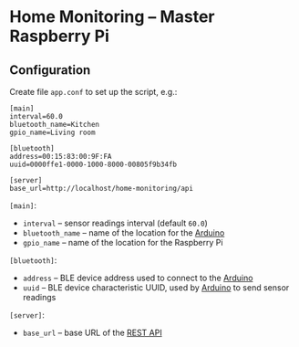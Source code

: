 # Home Monitoring – Master Raspberry Pi

## Configuration

Create file `app.conf` to set up the script, e.g.:

```properties
[main]
interval=60.0
bluetooth_name=Kitchen
gpio_name=Living room

[bluetooth]
address=00:15:83:00:9F:FA
uuid=0000ffe1-0000-1000-8000-00805f9b34fb

[server]
base_url=http://localhost/home-monitoring/api
```

`[main]`:
* `interval` – sensor readings interval (default `60.0`)
* `bluetooth_name` – name of the location for the [Arduino](/sczerwinski/home-monitoring-slave)
* `gpio_name` – name of the location for the Raspberry Pi

`[bluetooth]`:
* `address` – BLE device address used to connect to the [Arduino](/sczerwinski/home-monitoring-slave)
* `uuid` – BLE device characteristic UUID, used by [Arduino](/sczerwinski/home-monitoring-slave) to send sensor readings

`[server]`:
* `base_url` – base URL of the [REST API](/sczerwinski/home-monitoring-server)
